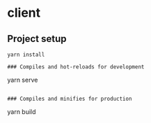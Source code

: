 # client

## Project setup
```
yarn install

### Compiles and hot-reloads for development
```
yarn serve
```

### Compiles and minifies for production
```
yarn build
